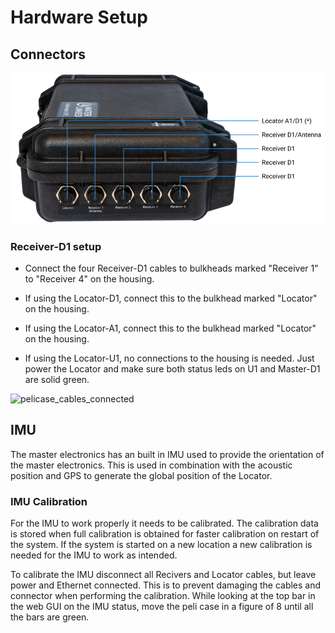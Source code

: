 # Hardware Setup

## Connectors

![pelicase_connectors](../img/pelicase_g2_connectors.png)

### Receiver-D1 setup

* Connect the four Receiver-D1 cables to bulkheads marked "Receiver 1" to "Receiver 4" on the housing.

* If using the Locator-D1, connect this to the bulkhead marked "Locator" on the housing.

* If using the Locator-A1, connect this to the bulkhead marked "Locator" on the housing.

* If using the Locator-U1, no connections to the housing is needed. Just power the Locator and make sure both status leds on U1 and Master-D1 are solid green.

![pelicase_cables_connected](../img/pelicase_cables_connected.png)

## IMU

The master electronics has an built in IMU used to provide the orientation of the master electronics. This is used in combination with the acoustic position and GPS to generate the global position of the Locator.

### IMU Calibration

For the IMU to work properly it needs to be calibrated. The calibration data is stored when full calibration is obtained for faster calibration on restart of the system. If the system is started on a new location a new calibration is needed for the IMU to work as intended.

To calibrate the IMU disconnect all Recivers and Locator cables, but leave power and Ethernet connected. This is to prevent damaging the cables and connector when performing the calibration. While looking at the top bar in the web GUI on the IMU status, move the peli case in a figure of 8 until all the bars are green.

